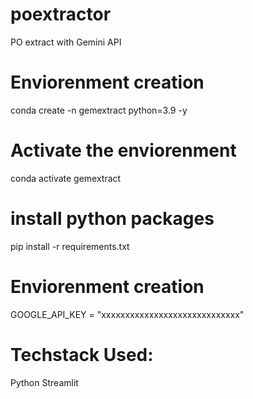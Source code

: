 # poextractor
PO extract with Gemini API

# Enviorenment creation 
conda create -n gemextract python=3.9 -y
# Activate the enviorenment 
conda activate gemextract
# install python packages 
pip install -r requirements.txt
# Enviorenment creation
GOOGLE_API_KEY = "xxxxxxxxxxxxxxxxxxxxxxxxxxxxx"
# Techstack Used:
Python
Streamlit
